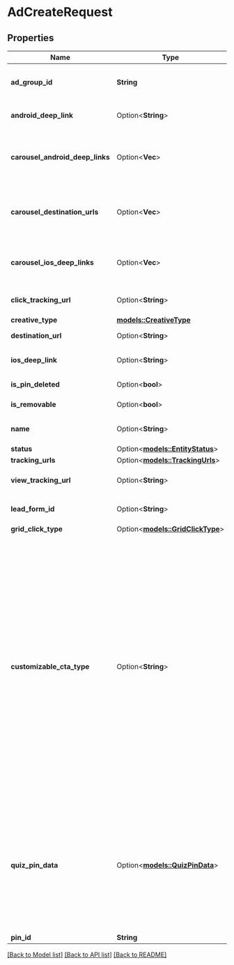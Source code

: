 # AdCreateRequest

## Properties

Name | Type | Description | Notes
------------ | ------------- | ------------- | -------------
**ad_group_id** | **String** | ID of the ad group that contains the ad. | 
**android_deep_link** | Option<**String**> | Deep link URL for Android devices. | [optional]
**carousel_android_deep_links** | Option<**Vec<String>**> | Comma-separated deep links for the carousel pin on Android. | [optional]
**carousel_destination_urls** | Option<**Vec<String>**> | Comma-separated destination URLs for the carousel pin to promote. | [optional]
**carousel_ios_deep_links** | Option<**Vec<String>**> | Comma-separated deep links for the carousel pin on iOS. | [optional]
**click_tracking_url** | Option<**String**> | Tracking url for the ad clicks. | [optional]
**creative_type** | [**models::CreativeType**](CreativeType.md) |  | 
**destination_url** | Option<**String**> | Destination URL. | [optional]
**ios_deep_link** | Option<**String**> | Deep link URL for iOS devices. | [optional]
**is_pin_deleted** | Option<**bool**> | Is original pin deleted? | [optional]
**is_removable** | Option<**bool**> | Is pin repinnable? | [optional]
**name** | Option<**String**> | Name of the ad - 255 chars max. | [optional]
**status** | Option<[**models::EntityStatus**](EntityStatus.md)> |  | [optional]
**tracking_urls** | Option<[**models::TrackingUrls**](TrackingUrls.md)> |  | [optional]
**view_tracking_url** | Option<**String**> | Tracking URL for ad impressions. | [optional]
**lead_form_id** | Option<**String**> | Lead form ID for lead ad generation. | [optional]
**grid_click_type** | Option<[**models::GridClickType**](GridClickType.md)> |  | [optional]
**customizable_cta_type** | Option<**String**> | Select a call to action (CTA) to display below your ad. Available only for ads with direct links enabled. CTA options for consideration and conversion campaigns are LEARN_MORE, SHOP_NOW, BOOK_NOW, SIGN_UP, VISIT_SITE, BUY_NOW, GET_OFFER, ORDER_NOW, ADD_TO_CART (for conversion campaigns with add to cart conversion events only) | [optional]
**quiz_pin_data** | Option<[**models::QuizPinData**](QuizPinData.md)> | Before creating a quiz ad, you must create an organic Pin using POST/Create Pin for each result in the quiz. Quiz ads cannot be saved by a Pinner. Quiz ad results can be saved. | [optional]
**pin_id** | **String** | Pin ID. | 

[[Back to Model list]](../README.md#documentation-for-models) [[Back to API list]](../README.md#documentation-for-api-endpoints) [[Back to README]](../README.md)


